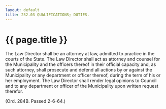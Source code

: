 ```yaml
---
layout: default 
title: 232.03 QUALIFICATIONS; DUTIES.
---
```


{{ page.title }}
================

The Law Director shall be an attorney at law, admitted to practice in
the courts of the State. The Law Director shall act as attorney and
counsel for the Municipality and the officers thereof in their official
capacity and, as such attorney, shall prosecute and defend all actions
by or against the Municipality or any department or officer thereof,
during the term of his or her employment. The Law Director shall render
legal opinions to Council and to any department or officer of the
Municipality upon written request therefor.

(Ord. 284B. Passed 2-6-64.)
